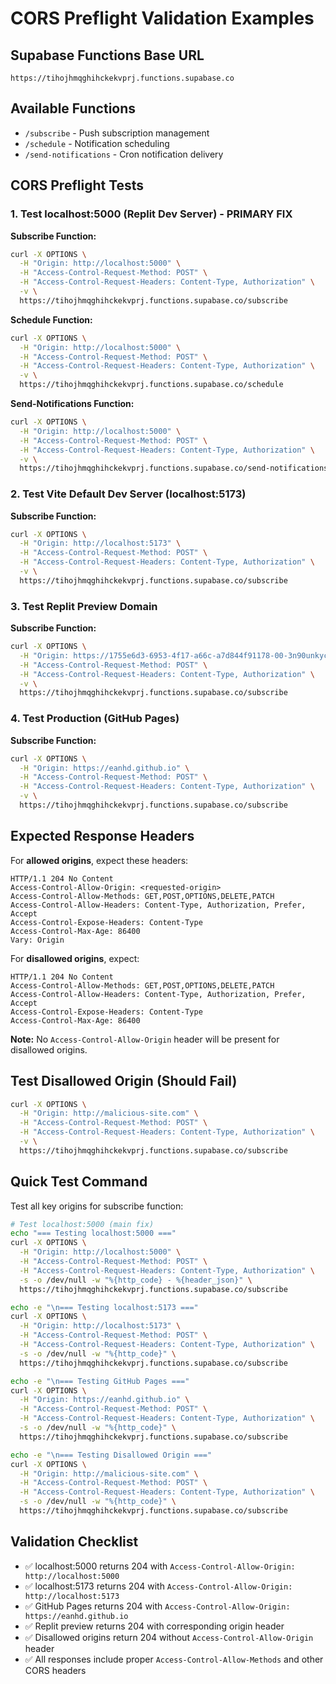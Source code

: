 # CORS Preflight Validation Examples

## Supabase Functions Base URL
`https://tihojhmqghihckekvprj.functions.supabase.co`

## Available Functions
- `/subscribe` - Push subscription management
- `/schedule` - Notification scheduling  
- `/send-notifications` - Cron notification delivery

## CORS Preflight Tests

### 1. Test localhost:5000 (Replit Dev Server) - PRIMARY FIX

**Subscribe Function:**
```bash
curl -X OPTIONS \
  -H "Origin: http://localhost:5000" \
  -H "Access-Control-Request-Method: POST" \
  -H "Access-Control-Request-Headers: Content-Type, Authorization" \
  -v \
  https://tihojhmqghihckekvprj.functions.supabase.co/subscribe
```

**Schedule Function:**
```bash
curl -X OPTIONS \
  -H "Origin: http://localhost:5000" \
  -H "Access-Control-Request-Method: POST" \
  -H "Access-Control-Request-Headers: Content-Type, Authorization" \
  -v \
  https://tihojhmqghihckekvprj.functions.supabase.co/schedule
```

**Send-Notifications Function:**
```bash
curl -X OPTIONS \
  -H "Origin: http://localhost:5000" \
  -H "Access-Control-Request-Method: POST" \
  -H "Access-Control-Request-Headers: Content-Type, Authorization" \
  -v \
  https://tihojhmqghihckekvprj.functions.supabase.co/send-notifications
```

### 2. Test Vite Default Dev Server (localhost:5173)

**Subscribe Function:**
```bash
curl -X OPTIONS \
  -H "Origin: http://localhost:5173" \
  -H "Access-Control-Request-Method: POST" \
  -H "Access-Control-Request-Headers: Content-Type, Authorization" \
  -v \
  https://tihojhmqghihckekvprj.functions.supabase.co/subscribe
```

### 3. Test Replit Preview Domain

**Subscribe Function:**
```bash
curl -X OPTIONS \
  -H "Origin: https://1755e6d3-6953-4f17-a66c-a7d844f91178-00-3n90unkyc9g08.kirk.replit.dev" \
  -H "Access-Control-Request-Method: POST" \
  -H "Access-Control-Request-Headers: Content-Type, Authorization" \
  -v \
  https://tihojhmqghihckekvprj.functions.supabase.co/subscribe
```

### 4. Test Production (GitHub Pages)

**Subscribe Function:**
```bash
curl -X OPTIONS \
  -H "Origin: https://eanhd.github.io" \
  -H "Access-Control-Request-Method: POST" \
  -H "Access-Control-Request-Headers: Content-Type, Authorization" \
  -v \
  https://tihojhmqghihckekvprj.functions.supabase.co/subscribe
```

## Expected Response Headers

For **allowed origins**, expect these headers:

```
HTTP/1.1 204 No Content
Access-Control-Allow-Origin: <requested-origin>
Access-Control-Allow-Methods: GET,POST,OPTIONS,DELETE,PATCH
Access-Control-Allow-Headers: Content-Type, Authorization, Prefer, Accept
Access-Control-Expose-Headers: Content-Type
Access-Control-Max-Age: 86400
Vary: Origin
```

For **disallowed origins**, expect:

```
HTTP/1.1 204 No Content
Access-Control-Allow-Methods: GET,POST,OPTIONS,DELETE,PATCH
Access-Control-Allow-Headers: Content-Type, Authorization, Prefer, Accept
Access-Control-Expose-Headers: Content-Type
Access-Control-Max-Age: 86400
```

**Note:** No `Access-Control-Allow-Origin` header will be present for disallowed origins.

## Test Disallowed Origin (Should Fail)

```bash
curl -X OPTIONS \
  -H "Origin: http://malicious-site.com" \
  -H "Access-Control-Request-Method: POST" \
  -H "Access-Control-Request-Headers: Content-Type, Authorization" \
  -v \
  https://tihojhmqghihckekvprj.functions.supabase.co/subscribe
```

## Quick Test Command

Test all key origins for subscribe function:

```bash
# Test localhost:5000 (main fix)
echo "=== Testing localhost:5000 ==="
curl -X OPTIONS \
  -H "Origin: http://localhost:5000" \
  -H "Access-Control-Request-Method: POST" \
  -H "Access-Control-Request-Headers: Content-Type, Authorization" \
  -s -o /dev/null -w "%{http_code} - %{header_json}" \
  https://tihojhmqghihckekvprj.functions.supabase.co/subscribe

echo -e "\n=== Testing localhost:5173 ==="
curl -X OPTIONS \
  -H "Origin: http://localhost:5173" \
  -H "Access-Control-Request-Method: POST" \
  -H "Access-Control-Request-Headers: Content-Type, Authorization" \
  -s -o /dev/null -w "%{http_code}" \
  https://tihojhmqghihckekvprj.functions.supabase.co/subscribe

echo -e "\n=== Testing GitHub Pages ==="
curl -X OPTIONS \
  -H "Origin: https://eanhd.github.io" \
  -H "Access-Control-Request-Method: POST" \
  -H "Access-Control-Request-Headers: Content-Type, Authorization" \
  -s -o /dev/null -w "%{http_code}" \
  https://tihojhmqghihckekvprj.functions.supabase.co/subscribe

echo -e "\n=== Testing Disallowed Origin ==="
curl -X OPTIONS \
  -H "Origin: http://malicious-site.com" \
  -H "Access-Control-Request-Method: POST" \
  -H "Access-Control-Request-Headers: Content-Type, Authorization" \
  -s -o /dev/null -w "%{http_code}" \
  https://tihojhmqghihckekvprj.functions.supabase.co/subscribe
```

## Validation Checklist

- ✅ localhost:5000 returns 204 with `Access-Control-Allow-Origin: http://localhost:5000`
- ✅ localhost:5173 returns 204 with `Access-Control-Allow-Origin: http://localhost:5173`  
- ✅ GitHub Pages returns 204 with `Access-Control-Allow-Origin: https://eanhd.github.io`
- ✅ Replit preview returns 204 with corresponding origin header
- ✅ Disallowed origins return 204 without `Access-Control-Allow-Origin` header
- ✅ All responses include proper `Access-Control-Allow-Methods` and other CORS headers